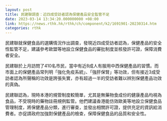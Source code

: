 ```yaml
---
layout: post
title: 民建聯調查：近四成受訪者認為保健產品安全監管不足
date: 2023-03-14 13:34:20.000000000 +08:00
link: https://news.rthk.hk/rthk/ch/component/k2/1691901-20230314.htm
categories: rthk
---
```


民建聯就保健食品的選購情況作出調查，發現近四成受訪者認為，保健產品的安全性監管不足，建議參考歐盟等地設立保健食品的審批制度並核發許可證，保障消費者安全。

民建聯於上月訪問了410名市民，當中有近8成人有服用中西保健產品的習慣。而市面上的保健產品常列明「強化免疫系統」、「強肝保腎」等功效，但有接近3成受訪者認為所聲稱的功效是誇張失實，亦有超過一半的受訪者難以辨別保健產品功效的真偽。

民建聯認為，現時本港的規管制度較簡單，尤其是無藥物食成份的健康產品均視為食品，不受現時的藥物註冊規例監管。他們建議香港能仿效歐美等地設立保健食品管理制度，將保健產品分類，進行審查，並發出相關許可證，提供充足的資訊給消費者。亦促請政府加強對保健產品的檢查，保障保健食品的品質和安全性。
